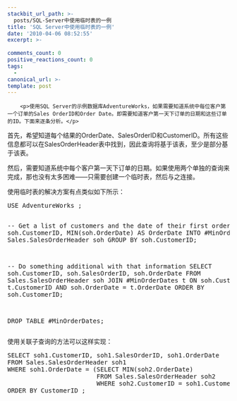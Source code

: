 ```yaml
---
stackbit_url_path: >-
  posts/SQL-Server中使用临时表的一例
title: 'SQL Server中使用临时表的一例'
date: '2010-04-06 08:52:55'
excerpt: >-
  
comments_count: 0
positive_reactions_count: 0
tags: 
  - 
canonical_url: >-
template: post
---
```


        <p>使用SQL Server的示例数据库AdventureWorks，如果需要知道系统中每位客户第一个订单的Sales OrderID和Order Date。即需要知道客户第一天下订单的日期和这些订单的ID。下面来逐条分析。</p>
<p>首先，希望知道每个结果的OrderDate、SalesOrderID和CustomerID。所有这些信息都可以在SalesOrderHeader表中找到，因此查询将基于该表，至少是部分基于该表。</p>
<p>然后，需要知道系统中每个客户第一天下订单的日期。如果使用两个单独的查询来完成，那也没有太多困难——只需要创建一个临时表，然后与之连接。</p>
<p>使用临时表的解决方案有点类似如下所示：</p>
<pre class="brush: sql">USE AdventureWorks ;

-- Get a list of customers and the date of their first order
SELECT soh.CustomerID, MIN(soh.OrderDate) AS OrderDate
INTO #MinOrderDates
FROM Sales.SalesOrderHeader soh
GROUP BY soh.CustomerID;

-- Do something additional with that information
SELECT soh.CustomerID, soh.SalesOrderID, soh.OrderDate
FROM Sales.SalesOrderHeader soh
	JOIN #MinOrderDates t
		ON soh.CustomerID = t.CustomerID
		AND soh.OrderDate = t.OrderDate
	ORDER BY soh.CustomerID;
	
DROP TABLE #MinOrderDates;
</pre>
<p>使用关联子查询的方法可以这样实现：</p>
<pre class="brush: sql">SELECT soh1.CustomerID, soh1.SalesOrderID, soh1.OrderDate
FROM Sales.SalesOrderHeader soh1
WHERE soh1.OrderDate = (SELECT MIN(soh2.OrderDate)
						FROM Sales.SalesOrderHeader soh2
						WHERE soh2.CustomerID = soh1.CustomerID )
ORDER BY CustomerID ;
</pre>
      